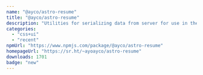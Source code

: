 ```yaml
---
name: "@ayco/astro-resume"
title: "@ayco/astro-resume"
description: "Utilities for serializing data from server for use in the client."
categories:
  - "css+ui"
  - "recent"
npmUrl: "https://www.npmjs.com/package/@ayco/astro-resume"
homepageUrl: "https://sr.ht/~ayoayco/astro-resume"
downloads: 1701
badge: "new"
---
```

